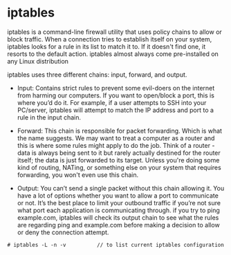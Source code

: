 # iptables

iptables is a command-line firewall utility that uses policy chains to allow or block traffic. When a connection tries to establish itself on your system, iptables looks for a rule in its list to match it to. If it doesn't find one, it resorts to the default action.
iptables almost always come pre-installed on any Linux distribution

iptables uses three different chains: input, forward, and output.

- Input:
Contains strict rules to prevent some evil-doers on the internet from harming our computers. If you want to open/block a port, this is where you’d do it.
For example, if a user attempts to SSH into your PC/server, iptables will attempt to match the IP address and port to a rule in the input chain.

- Forward:
This chain is responsible for packet forwarding. Which is what the name suggests. We may want to treat a computer as a router and this is where some rules might apply to do the job.
Think of a router - data is always being sent to it but rarely actually destined for the router itself; the data is just forwarded to its target. Unless you're doing some kind of routing, NATing, or something else on your system that requires forwarding, you won't even use this chain.

- Output:
You can’t send a single packet without this chain allowing it. You have a lot of options whether you want to allow a port to communicate or not. It’s the best place to limit your outbound traffic if you’re not sure what port each application is communicating through.
if you try to ping example.com, iptables will check its output chain to see what the rules are regarding ping and example.com before making a decision to allow or deny the connection attempt.

~~~
# iptables -L -n -v          // to list current iptables configuration
~~~
